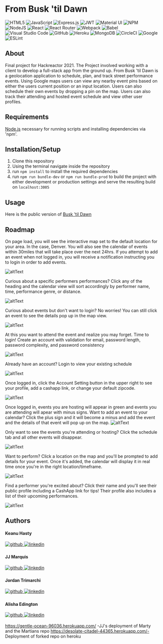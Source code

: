 # From Busk 'til Dawn

![HTML5](https://img.shields.io/badge/html5-%23E34F26.svg?style=for-the-badge&logo=html5&logoColor=white) ![JavaScript](https://img.shields.io/badge/javascript-%23323330.svg?style=for-the-badge&logo=javascript&logoColor=%23F7DF1E) ![Express.js](https://img.shields.io/badge/express.js-%23404d59.svg?style=for-the-badge&logo=express&logoColor=%2361DAFB) ![JWT](https://img.shields.io/badge/JWT-black?style=for-the-badge&logo=JSON%20web%20tokens) ![Material UI](https://img.shields.io/badge/materialui-%230081CB.svg?style=for-the-badge&logo=material-ui&logoColor=white) ![NPM](https://img.shields.io/badge/NPM-%23000000.svg?style=for-the-badge&logo=npm&logoColor=white) ![NodeJS](https://img.shields.io/badge/node.js-6DA55F?style=for-the-badge&logo=node.js&logoColor=white) ![React](https://img.shields.io/badge/react-%2320232a.svg?style=for-the-badge&logo=react&logoColor=%2361DAFB) ![React Router](https://img.shields.io/badge/React_Router-CA4245?style=for-the-badge&logo=react-router&logoColor=white) ![Webpack](https://img.shields.io/badge/webpack-%238DD6F9.svg?style=for-the-badge&logo=webpack&logoColor=black) ![Babel](https://img.shields.io/badge/Babel-F9DC3e?style=for-the-badge&logo=babel&logoColor=black) ![Visual Studio Code](https://img.shields.io/badge/Visual%20Studio%20Code-0078d7.svg?style=for-the-badge&logo=visual-studio-code&logoColor=white) ![GitHub](https://img.shields.io/badge/github-%23121011.svg?style=for-the-badge&logo=github&logoColor=white) ![Heroku](https://img.shields.io/badge/heroku-%23430098.svg?style=for-the-badge&logo=heroku&logoColor=white) ![MongoDB](https://img.shields.io/badge/MongoDB-%234ea94b.svg?style=for-the-badge&logo=mongodb&logoColor=white) ![CircleCI](https://img.shields.io/badge/CIRCLECI-%23161616.svg?style=for-the-badge&logo=circleci&logoColor=white) ![Google](https://img.shields.io/badge/google-4285F4?style=for-the-badge&logo=google&logoColor=white) ![ESLint](https://img.shields.io/badge/ESLint-4B3263?style=for-the-badge&logo=eslint&logoColor=white)

## About

Final project for Hackreactor 2021. The Project involved working with a client to develop a full-stack app from the ground up. From Busk 'til Dawn is a geolocation application to schedule, plan, and track street performance events. Using Google maps users can view any nearby event pins based on either the users current position or an input location. Users can also schedule their own events by dropping a pin on the map. Users can also track their attending and hosted event schedule and view other user profiles.

## Requirements

[Node.js](https://nodejs.org) necessary for running scripts and installing dependencies via 'npm'.

## Installation/Setup

1. Clone this repository
2. Using the terminal navigate inside the repository
3. run `npm install` to install the required dependencies
4. run `npm run bundle-dev` or `npm run bundle-prod` to build the project with either development or production settings and serve the resulting build on `localhost:3005`

## Usage
Here is the public version of [Busk 'til Dawn](https://gentle-ocean-96036.herokuapp.com/)

## Roadmap
On page load, you will see the interactive map set to the default location for your area. In the case, Denver. You will also see the calendar of events within 30miles that will take place over the next 24hrs. If you attempt to add an event when not logged in, you will receive a notification instructing you to login in order to add events.

![altText](./readme-images/1.png)


Curious about a specific performers performances? Click any of the heading and the calendar view will sort accordingly by performer name, time, performance genre, or distance.

![altText](./readme-images/2.png)


Curious about events but don't want to login? No worries! You can still click an event to see the details pop up in the map view.

![altText](./readme-images/3.png)


At this you want to attend the event and realize you may forget. Time to login! Create an account with validation for email, password length, password complexity, and password consistency

![altText](./readme-images/9.png)


Already have an account? Login to view your existing schedule

![altText](./readme-images/4.png)


Once logged in, click the Account Setting button in the upper right to see your profile, add a cashapp link, or change your default zipcode.

![altText](./readme-images/5.png)


Once logged in, events you are hosting will appear in green and events you are attending will apear with minus signs. Want to add an event to your calendar? Click the plus sign and it will become a minus and add the event and the details of that event will pop up on the map.
![altText](./readme-images/6.png)

Only want to see the events you're attending or hosting? Click the schedule tab and all other events will disappear.

![altText](./readme-images/7.png)


Want to perform? Click a location on the map and you'll be prompted to add details for your event. Once it's added, the calendar will display it in real time once you're in the right location/timeframe.

![altText](./readme-images/10.png)


Find a performer you're excited about? Click their name and you'll see their public profile including a CashApp link for tips! Their profile also includes a list of their upcoming performances.

![altText](./readme-images/8.png)


## Authors

#### Keanu Hasty
<a href="https://github.com/hastyk52" target="_blank">
<img src=https://img.shields.io/badge/github-%23121011.svg?style=for-the-badge&logo=github&logoColor=white alt=github style="margin-bottom: 5px;" />
</a>
<a href="https://www.linkedin.com/in/keanu-hasty/" target="_blank">
<img src=https://img.shields.io/badge/linkedin-%231E77B5.svg?&style=for-the-badge&logo=linkedin&logoColor=white alt=linkedin style="margin-bottom: 5px;" />
</a>

#### JJ Marquis
<a href="https://github.com/JJMrqs" target="_blank">
<img src=https://img.shields.io/badge/github-%23121011.svg?style=for-the-badge&logo=github&logoColor=white alt=github style="margin-bottom: 5px;" />
</a>
<a href="https://www.linkedin.com/in/jj-marquis/" target="_blank">
<img src=https://img.shields.io/badge/linkedin-%231E77B5.svg?&style=for-the-badge&logo=linkedin&logoColor=white alt=linkedin style="margin-bottom: 5px;" />
</a>

#### Jordan Trimarchi
<a href="https://github.com/Jordan-Trimarchi" target="_blank">
<img src=https://img.shields.io/badge/github-%23121011.svg?style=for-the-badge&logo=github&logoColor=white alt=github style="margin-bottom: 5px;" />
</a>
<a href="https://www.linkedin.com/in/jordan-trimarchi/" target="_blank">
<img src=https://img.shields.io/badge/linkedin-%231E77B5.svg?&style=for-the-badge&logo=linkedin&logoColor=white alt=linkedin style="margin-bottom: 5px;" />
</a>

#### Alisha Edington
<a href="https://github.com/alishaedington" target="_blank">
<img src=https://img.shields.io/badge/github-%23121011.svg?style=for-the-badge&logo=github&logoColor=white alt=github style="margin-bottom: 5px;" />
</a>
<a href="https://www.linkedin.com/in/alisha-edington/" target="_blank">
<img src=https://img.shields.io/badge/linkedin-%231E77B5.svg?&style=for-the-badge&logo=linkedin&logoColor=white alt=linkedin style="margin-bottom: 5px;" />
</a>

https://gentle-ocean-96036.herokuapp.com/ -JJ's deployment of Marty and the Martians repo
https://desolate-citadel-44365.herokuapp.com/- Deployment of forked repo on heroku
